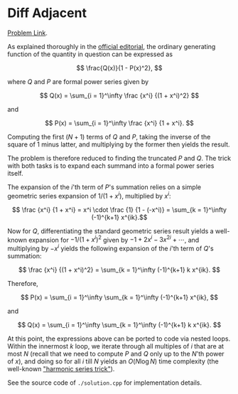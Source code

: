 # Diff Adjacent

[Problem Link](https://atcoder.jp/contests/abc297/tasks/abc297_h).

As explained thoroughly in the [official editorial](https://atcoder.jp/contests/abc297/editorial/6199), the ordinary generating function of the quantity in question can be expressed as 

$$ \frac{Q(x)}{1 - P(x)^2}, $$

where $Q$ and $P$ are formal power series given by

$$ Q(x) = \sum_{i = 1}^\infty \frac {x^i} {(1 + x^i)^2} $$

and

$$ P(x) = \sum_{i = 1}^\infty \frac {x^i} {1 + x^i}. $$

Computing the first $(N + 1)$ terms of $Q$ and $P$, taking the inverse of the square of $1$ minus latter, and multiplying by the former then yields the result.

The problem is therefore reduced to finding the truncated $P$ and $Q$. The trick with both tasks is to expand each summand into a formal power series itself.

The expansion of the $i$'th term of $P$'s summation relies on a simple geometric series expansion of $1/(1+x^i)$, multiplied by $x^i$:

$$ \frac {x^i} {1 + x^i} = x^i \cdot \frac {1} {1 - (-x^i)} = \sum_{k = 1}^\infty (-1)^{k+1} x^{ik}.$$

Now for $Q$, differentiating the standard geometric series result yields a well-known expansion for $- 1 / (1 + x^i)^2$ given by $-1 + 2x^i - 3x^{2i} + \cdots$, and multiplying by $-x^i$ yields the following expansion of the $i$'th term of $Q$'s summation:

$$ \frac {x^i} {(1 + x^i)^2} = \sum_{k = 1}^\infty (-1)^{k+1} k x^{ik}. $$

Therefore,

$$ P(x) =  \sum_{i = 1}^\infty \sum_{k = 1}^\infty (-1)^{k+1} x^{ik}, $$

and 

$$ Q(x) = \sum_{i = 1}^\infty \sum_{k = 1}^\infty (-1)^{k+1} k x^{ik}. $$

At this point, the expressions above can be ported to code via nested loops. Within the innermost $k$ loop, we iterate through all multiples of $i$ that are at most $N$ (recall that we need to compute $P$ and $Q$ only up to the $N$'th power of $x$), and doing so for all $i$ till $N$ yields an $O(N \log N)$ time complexity (the well-known ["harmonic series trick"](https://discuss.codechef.com/t/more-intuitive-explanation-for-the-harmonic-seriess-sum/67287)).

See the source code of `./solution.cpp` for implementation details. 
